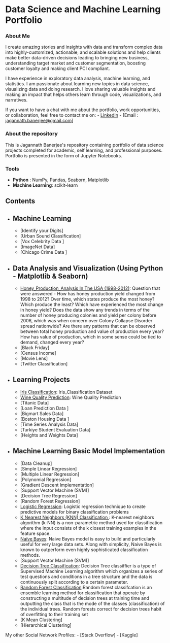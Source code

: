 # Data Science and Machine Learning Portfolio

### About Me
I create amazing stories and insights with data and transform complex data into highly-customized, actionable, and scalable solutions  and help clients make better data-driven decisions leading to bringing new business, understanding target market and customer segmentation, boosting customer loyalty and making client PCI compliant.

I have experience in exploratory data analysis, machine learning, and statistics. I am passionate about learning new topics in data science, visualizing data and doing research. I love sharing valuable insights and making an impact that helps others learn through code, visualizations, and narratives.

If you want to have a chat with me about the portfolio, work opportunities, or collaboration, feel free to contact me on:
    - [LinkedIn](https://www.linkedin.com/in/jagannath-banerjee/)
    - [Email : jagannath.banerjee@gmail.com]

### About the repository
This is Jagannath Banerjee's repository containing portfolio of data science projects completed for academic, self learning, and professional purposes. Portfolio is presented in the form of Jupyter Notebooks.

### Tools
  - **Python** : NumPy, Pandas, Seaborn, Matplotlib
  - **Machine Learning**: scikit-learn

## Contents
- ## Machine Learning
    - [Identify your Digits]
    - [Urban Sound Classification]
    - [Vox Celebrity Data ]
    - [ImageNet Data]
    - [Chicago Crime Data ]

- ## Data Analysis and Visualization (Using Python - Matplotlib & Seaborn)
    - [Honey_Production_Analysis
    In The USA (1998-2012)](https://github.com/jbanerje/Data-Science-and-Machine-Learning/blob/master/IPythonNotebook_Vizualization/Honey%20Production.ipynb): Question that were answered  - How has honey production yield changed from 1998 to 2012? Over time, which states produce the most honey? Which produce the least? Which have experienced the most change in honey yield? Does the data show any trends in terms of the number of honey producing colonies and yield per colony before 2006, which was when concern over Colony Collapse Disorder spread nationwide? Are there any patterns that can be observed between total honey production and value of production every year? How has value of production, which in some sense could be tied to demand, changed every year?
    - [Black Friday]
    - [Census Income]
    - [Movie Lens]
    - [Twitter Classification]

- ## Learning Projects
    - [Iris Classification](https://github.com/jbanerje/Data-Science-and-Machine-Learning/blob/master/IPythonNotebook_Learning%20Projects/Iris_Classification.ipynb): Iris_Classification Dataset
    - [Wine Quality Prediction](https://github.com/jbanerje/Data-Science-and-Machine-Learning/blob/master/IPythonNotebook_Learning%20Projects/UCI%20Wine%20Quality%20Assessment.ipynb):
	Wine Quality Prediction
    - [Titanic Data]
    - [Loan Prediction Data ]
    - [Bigmart Sales Data]
    - [Boston Housing Data ]
    - [Time Series Analysis Data]
    - [Turkiye Student Evaluation Data]
    - [Heights and Weights Data]

- ## Machine Learning Basic Model Implementation
    - [Data Cleanup]
    - [Simple Linear Regression]
    - [Multiple Linear Regression]
    - [Polynomial Regression]
    - [Gradient Descent Implementation]
    - [Support Vector Machine (SVM)]
    - [Decision Tree Regression]
    - [Random Forest Regression]
    - [Logistic Regression](https://github.com/jbanerje/Data-Science-and-Machine-Learning/blob/master/IPythonNotebook_Machine%20Learning%20Basic%20Model/Logistic_Regression.ipynb): Logistic regression technique to create predictive models for binary classification problems
    - [K Nearest Neighbors (KNN) Classification ](https://github.com/jbanerje/Data-Science-and-Machine-Learning/blob/master/IPythonNotebook_Machine%20Learning%20Basic%20Model/KNN_Classification.ipynb): K-nearest neighbors algorithm (k-NN) is a non-parametric method used for classification where the input consists of the k closest training examples in the feature space.
    - [Naïve Bayes](https://github.com/jbanerje/Data-Science-and-Machine-Learning/blob/master/IPythonNotebook_Machine%20Learning%20Basic%20Model/Naive_Bayes.ipynb): Naive Bayes model is easy to build and particularly useful for very large data sets. Along with simplicity, Naive Bayes is known to outperform even highly sophisticated classification methods.
    - [Support Vector Machine (SVM)]
    - [Decision Tree Classification](https://github.com/jbanerje/Data-Science-and-Machine-Learning/blob/master/IPythonNotebook_Machine%20Learning%20Basic%20Model/Decision_Tree.ipynb): Decision Tree classiffier is a type of Supervised Machine Learning algorithm which organizes a series of test questions and conditions in a tree structure and the data is continuously split according to a certain parameter.
    - [Random Forest Classification](https://github.com/jbanerje/Data-Science-and-Machine-Learning/blob/master/IPythonNotebook_Machine%20Learning%20Basic%20Model/Random_Forest.ipynb):Random forest classifcation is an ensemble learning method for classification that operate by constructing a multitude of decision trees at training time and outputting the class that is the mode of the classes (classification) of the individual trees. Random forests correct for decision trees habit of overfitting to their training set
    - [K Mean Clustering]
    - [Hierarchical Clustering]

My other Social Network Profiles:
    - [Stack Overflow]
    - [Kaggle]
